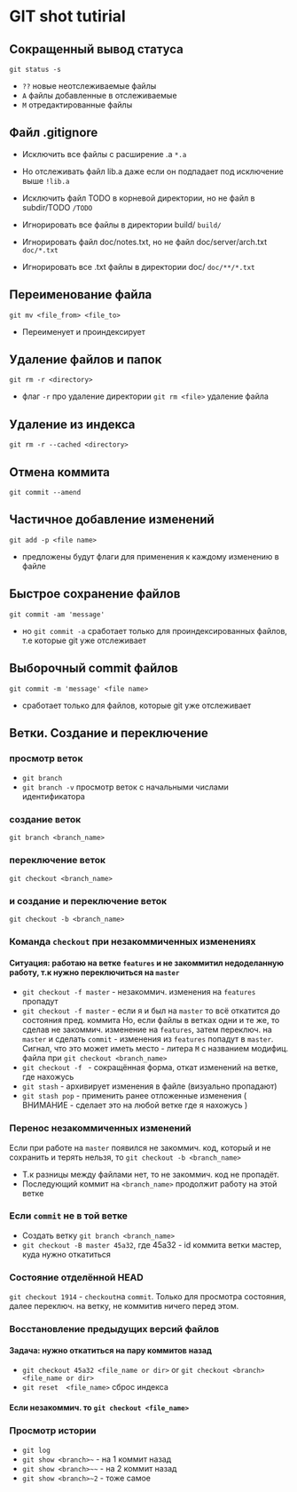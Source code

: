 # GIT shot tutirial
## Сокращенный вывод статуса
`git status -s`
* `??` новые неотслеживаемые файлы 
* `A`  файлы добавленные в отслеживаемые  
* `M`  отредактированные файлы 

## Файл .gitignore
* Исключить все файлы с расширение .a
`*.a`

* Но отслеживать файл lib.a даже если он подпадает под исключение выше
`!lib.a`

* Исключить файл TODO в корневой директории, но не файл в subdir/TODO
`/TODO`

* Игнорировать все файлы в директории build/
`build/`

* Игнорировать файл doc/notes.txt, но не файл doc/server/arch.txt
`doc/*.txt`

* Игнорировать все .txt файлы в директории doc/
`doc/**/*.txt`

## Переименование файла
`git mv <file_from> <file_to>`
* Переименует и проиндексирует
## Удаление файлов и папок
`git rm -r <directory>`
* флаг `-r` про удаление директории
`git rm <file>` удаление файла
## Удаление из индекса
`git rm -r --cached <directory>`
## Отмена коммита
`git commit --amend`
## Частичное добавление изменений
`git add -p <file name>`
* предложены будут флаги для применения к каждому изменению в файле
## Быстрое сохранение файлов
`git commit -am 'message'`
* но `git commit -a` сработает только для проиндексированных файлов, т.е которые git уже отслеживает
## Выборочный commit файлов
`git commit -m 'message' <file name>` 
* сработает только для файлов, которые git уже отслеживает
## Ветки. Создание и переключение
### просмотр веток
* `git branch`
* `git branch -v` просмотр веток с начальными числами идентификатора
### создание веток
`git branch <branch_name>`
### переключение веток
`git checkout <branch_name>`
### и создание и переключение веток
`git checkout -b <branch_name>`
### Команда `checkout` при незакоммиченных изменениях
#### Ситуация: работаю на ветке `features` и не закоммитил недоделанную работу, т.к нужно переключиться на `master`
* `git checkout -f master` - незакоммич. изменения на  `features` пропадут
* `git checkout -f master`  - если я и был на `master` то всё откатится до состояния пред. коммита
 Но, если файлы в ветках одни и те же, то сделав не закоммич. изменение на `features`, затем переключ. на `master` и сделать `commit` - изменения из `features` попадут в `master`. Сигнал, что это может иметь место - литера `М` с названием модифиц. файла при `git checkout <branch_name>`
* `git checkout -f ` - сокращённая форма, откат изменений на ветке, где нахожусь
* `git stash` - архивирует изменения в файле (визуально пропадают)
* `git stash pop` - применить ранее отложенные изменения ( ВНИМАНИЕ - сделает это на любой ветке где я нахожусь )
### Перенос незакоммиченных изменений
Если при работе на `master` появился не закоммич. код, который и не сохранить и терять нельзя, то 
`git checkout -b <branch_name>`
* Т.к разницы между файлами нет, то не закоммич. код не пропадёт.
* Последующий коммит на `<branch_name>` продолжит работу на этой ветке
### Если `commit` не в той ветке
* Создать ветку `git branch <branch_name>`
* `git checkout -B master 45a32`, где 45a32 - id коммита ветки мастер, куда нужно откатиться
### Состояние отделённой HEAD
`git checkout 1914` - `checkout`на `commit`. Только для просмотра состояния, далее переключ. на ветку, не коммитив ничего перед этом.
### Восстановление предыдущих версий файлов
#### Задача: нужно откатиться на пару коммитов назад
* `git checkout 45a32 <file_name or dir>` or `git checkout <branch> <file_name or dir>`
* `git reset  <file_name>` сброс индекса
#### Если незакоммич. то `git checkout <file_name>`
### Просмотр истории 
* `git log`
* `git show <branch>~` - на 1 коммит назад
* `git show <branch>~~` - на 2 коммит назад
* `git show <branch>~2` - тоже самое
